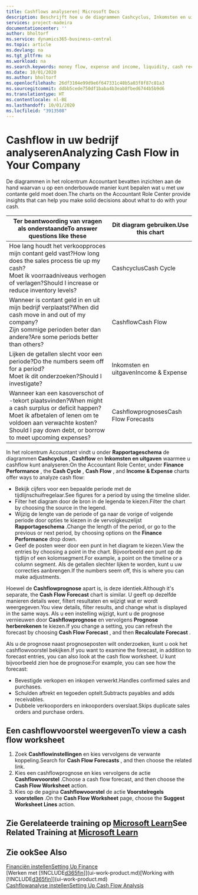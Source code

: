 ```yaml
---
title: Cashflows analyseren| Microsoft Docs
description: Beschrijft hoe u de diagrammen Cashcyclus, Inkomsten en uitgaven, Cashflow, en Cashflowprognose gebruikt om verleden en toekomstige stroom van geld in en uit uw bedrijf te analyseren.
services: project-madeira
documentationcenter: ''
author: bholtorf
ms.service: dynamics365-business-central
ms.topic: article
ms.devlang: na
ms.tgt_pltfrm: na
ms.workload: na
ms.search.keywords: money flow, expense and income, liquidity, cash receipts minus cash payments, Cartera
ms.date: 10/01/2020
ms.author: bholtorf
ms.openlocfilehash: 26df3104e99d9e6f647331c48b5a03f8f87c81a3
ms.sourcegitcommit: ddbb5cede750df1baba4b3eab8fbed6744b5b9d6
ms.translationtype: HT
ms.contentlocale: nl-BE
ms.lasthandoff: 10/01/2020
ms.locfileid: "3913508"
---
```

# <a name="analyzing-cash-flow-in-your-company"></a><span data-ttu-id="6ea9f-103">Cashflow in uw bedrijf analyseren</span><span class="sxs-lookup"><span data-stu-id="6ea9f-103">Analyzing Cash Flow in Your Company</span></span>
<span data-ttu-id="6ea9f-104">De diagrammen in het rolcentrum Accountant bevatten inzichten aan de hand waarvan u op een onderbouwde manier kunt bepalen wat u met uw contante geld moet doen.</span><span class="sxs-lookup"><span data-stu-id="6ea9f-104">The charts on the Accountant Role Center provide insights that can help you make solid decisions about what to do with your cash.</span></span>  

| <span data-ttu-id="6ea9f-105">Ter beantwoording van vragen als onderstaande</span><span class="sxs-lookup"><span data-stu-id="6ea9f-105">To answer questions like these</span></span> | <span data-ttu-id="6ea9f-106">Dit diagram gebruiken.</span><span class="sxs-lookup"><span data-stu-id="6ea9f-106">Use this chart</span></span> |
| --- | --- |
| <span data-ttu-id="6ea9f-107">Hoe lang houdt het verkoopproces mijn contant geld vast?</span><span class="sxs-lookup"><span data-stu-id="6ea9f-107">How long does the sales process tie up my cash?</span></span></br> <span data-ttu-id="6ea9f-108">Moet ik voorraadniveaus verhogen of verlagen?</span><span class="sxs-lookup"><span data-stu-id="6ea9f-108">Should I increase or reduce inventory levels?</span></span> |<span data-ttu-id="6ea9f-109">Cashcyclus</span><span class="sxs-lookup"><span data-stu-id="6ea9f-109">Cash Cycle</span></span> |
| <span data-ttu-id="6ea9f-110">Wanneer is contant geld in en uit mijn bedrijf verplaatst?</span><span class="sxs-lookup"><span data-stu-id="6ea9f-110">When did cash move in and out of my company?</span></span></br> <span data-ttu-id="6ea9f-111">Zijn sommige perioden beter dan andere?</span><span class="sxs-lookup"><span data-stu-id="6ea9f-111">Are some periods better than others?</span></span> |<span data-ttu-id="6ea9f-112">Cashflow</span><span class="sxs-lookup"><span data-stu-id="6ea9f-112">Cash Flow</span></span> |
| <span data-ttu-id="6ea9f-113">Lijken de getallen slecht voor een periode?</span><span class="sxs-lookup"><span data-stu-id="6ea9f-113">Do the numbers seem off for a period?</span></span></br> <span data-ttu-id="6ea9f-114">Moet ik dit onderzoeken?</span><span class="sxs-lookup"><span data-stu-id="6ea9f-114">Should I investigate?</span></span> |<span data-ttu-id="6ea9f-115">Inkomsten en uitgaven</span><span class="sxs-lookup"><span data-stu-id="6ea9f-115">Income & Expense</span></span> |
| <span data-ttu-id="6ea9f-116">Wanneer kan een kasoverschot of -tekort plaatsvinden?</span><span class="sxs-lookup"><span data-stu-id="6ea9f-116">When might a cash surplus or deficit happen?</span></span></br> <span data-ttu-id="6ea9f-117">Moet ik afbetalen of lenen om te voldoen aan verwachte kosten?</span><span class="sxs-lookup"><span data-stu-id="6ea9f-117">Should I pay down debt, or borrow to meet upcoming expenses?</span></span> |<span data-ttu-id="6ea9f-118">Cashflowprognoses</span><span class="sxs-lookup"><span data-stu-id="6ea9f-118">Cash Flow Forecasts</span></span> |

<span data-ttu-id="6ea9f-119">In het rolcentrum Accountant vindt u onder **Rapportageschema** de diagrammen **Cashcyclus** , **Cashflow** en **Inkomsten en uitgaven** waarmee u cashflow kunt analyseren:</span><span class="sxs-lookup"><span data-stu-id="6ea9f-119">On the Accountant Role Center, under **Finance Performance** , the **Cash Cycle** , **Cash Flow** , and **Income & Expense** charts offer ways to analyze cash flow:</span></span>  

* <span data-ttu-id="6ea9f-120">Bekijk cijfers voor een bepaalde periode met de tijdlijnschuifregelaar.</span><span class="sxs-lookup"><span data-stu-id="6ea9f-120">See figures for a period by using the timeline slider.</span></span>  
* <span data-ttu-id="6ea9f-121">Filter het diagram door de bron in de legenda te kiezen.</span><span class="sxs-lookup"><span data-stu-id="6ea9f-121">Filter the chart by choosing the source in the legend.</span></span>  
* <span data-ttu-id="6ea9f-122">Wijzig de lengte van de periode of ga naar de vorige of volgende periode door opties te kiezen in de vervolgkeuzelijst **Rapportageschema** .</span><span class="sxs-lookup"><span data-stu-id="6ea9f-122">Change the length of the period, or go to the previous or next period, by choosing options on the **Finance Performance** drop down.</span></span>  
* <span data-ttu-id="6ea9f-123">Geef de posten weer door een punt in het diagram te kiezen.</span><span class="sxs-lookup"><span data-stu-id="6ea9f-123">View the entries by choosing a point in the chart.</span></span> <span data-ttu-id="6ea9f-124">Bijvoorbeeld een punt op de tijdlijn of een kolomsegment.</span><span class="sxs-lookup"><span data-stu-id="6ea9f-124">For example, a point on the timeline or a column segment.</span></span> <span data-ttu-id="6ea9f-125">Als de getallen slechter lijken te worden, kunt u uw correcties aanbrengen.</span><span class="sxs-lookup"><span data-stu-id="6ea9f-125">If the numbers seem off, this is where you can make adjustments.</span></span>  

<span data-ttu-id="6ea9f-126">Hoewel de **Cashflowprognose** apart is, is deze identiek.</span><span class="sxs-lookup"><span data-stu-id="6ea9f-126">Although it's separate, the **Cash Flow Forecast** chart is similar.</span></span> <span data-ttu-id="6ea9f-127">U geeft op dezelfde manieren details weer, filtert resultaten en wijzigt wat er wordt weergegeven.</span><span class="sxs-lookup"><span data-stu-id="6ea9f-127">You view details, filter results, and change what is displayed in the same ways.</span></span> <span data-ttu-id="6ea9f-128">Als u een instelling wijzigt, kunt u de prognose vernieuwen door **Cashflowprognose** en vervolgens **Prognose herberekenen** te kiezen.</span><span class="sxs-lookup"><span data-stu-id="6ea9f-128">If you change a setting, you can refresh the forecast by choosing **Cash Flow Forecast** , and then **Recalculate Forecast** .</span></span>

<span data-ttu-id="6ea9f-129">Als u de prognose naast prognoseposten wilt onderzoeken, kunt u ook het cashflowvoorstel bekijken.</span><span class="sxs-lookup"><span data-stu-id="6ea9f-129">If you want to examine the forecast, in addition to forecast entries, you can also look at the cash flow worksheet.</span></span> <span data-ttu-id="6ea9f-130">U kunt bijvoorbeeld zien hoe de prognose:</span><span class="sxs-lookup"><span data-stu-id="6ea9f-130">For example, you can see how the forecast:</span></span>

* <span data-ttu-id="6ea9f-131">Bevestigde verkopen en inkopen verwerkt.</span><span class="sxs-lookup"><span data-stu-id="6ea9f-131">Handles confirmed sales and purchases.</span></span>  
* <span data-ttu-id="6ea9f-132">Schulden aftrekt en tegoeden optelt.</span><span class="sxs-lookup"><span data-stu-id="6ea9f-132">Subtracts payables and adds receivables.</span></span>  
* <span data-ttu-id="6ea9f-133">Dubbele verkooporders en inkooporders overslaat.</span><span class="sxs-lookup"><span data-stu-id="6ea9f-133">Skips duplicate sales orders and purchase orders.</span></span>  

## <a name="to-view-a-cash-flow-worksheet"></a><span data-ttu-id="6ea9f-134">Een cashflowvoorstel weergeven</span><span class="sxs-lookup"><span data-stu-id="6ea9f-134">To view a cash flow worksheet</span></span>
1. <span data-ttu-id="6ea9f-135">Zoek **Cashflowinstellingen** en kies vervolgens de verwante koppeling.</span><span class="sxs-lookup"><span data-stu-id="6ea9f-135">Search for **Cash Flow Forecasts** , and then choose the related link.</span></span>  
2. <span data-ttu-id="6ea9f-136">Kies een cashflowprognose en kies vervolgens de actie **Cashflowvoorstel** .</span><span class="sxs-lookup"><span data-stu-id="6ea9f-136">Choose a cash flow forecast, and then choose the **Cash Flow Worksheet** action.</span></span>  
3. <span data-ttu-id="6ea9f-137">Kies op de pagina **Cashflowvoorstel** de actie **Voorstelregels voorstellen** .</span><span class="sxs-lookup"><span data-stu-id="6ea9f-137">On the **Cash Flow Worksheet** page, choose the **Suggest Worksheet Lines** action.</span></span>  

## <a name="see-related-training-at-microsoft-learn"></a><span data-ttu-id="6ea9f-138">Zie Gerelateerde training op [Microsoft Learn](/learn/modules/forecast-cash-flow-dynamics-365-business-central/index)</span><span class="sxs-lookup"><span data-stu-id="6ea9f-138">See Related Training at [Microsoft Learn](/learn/modules/forecast-cash-flow-dynamics-365-business-central/index)</span></span>

## <a name="see-also"></a><span data-ttu-id="6ea9f-139">Zie ook</span><span class="sxs-lookup"><span data-stu-id="6ea9f-139">See Also</span></span>
[<span data-ttu-id="6ea9f-140">Financiën instellen</span><span class="sxs-lookup"><span data-stu-id="6ea9f-140">Setting Up Finance</span></span>](finance-setup-finance.md)  
<span data-ttu-id="6ea9f-141">[Werken met [!INCLUDE[d365fin](includes/d365fin_md.md)]](ui-work-product.md)</span><span class="sxs-lookup"><span data-stu-id="6ea9f-141">[Working with [!INCLUDE[d365fin](includes/d365fin_md.md)]](ui-work-product.md)</span></span>  
[<span data-ttu-id="6ea9f-142">Cashflowanalyse instellen</span><span class="sxs-lookup"><span data-stu-id="6ea9f-142">Setting Up Cash Flow Analysis</span></span>](finance-setup-cash-flow-analyses.md)  
